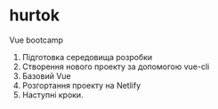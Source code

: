 # hurtok
Vue bootcamp

1. Підготовка середовища розробки
2. Створення нового проекту за допомогою vue-cli
3. Базовий Vue
4. Розгортання проекту на Netlify
5. Наступні кроки.
